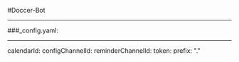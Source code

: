 #Doccer-Bot

---

###_config.yaml:

--- 
calendarId: 
configChannelId: 
reminderChannelId: 
token: 
prefix: "."
